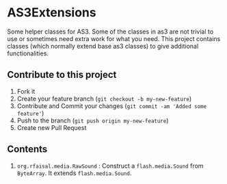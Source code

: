 AS3Extensions
=============

Some helper classes for AS3. Some of the classes in as3 are not trivial to use or sometimes need extra work for what you need. This project contains classes (which normally extend base as3 classes) to give additional functionalities.

## Contribute to this project
1. Fork it
2. Create your feature branch (`git checkout -b my-new-feature`)
3. Contribute and Commit your changes (`git commit -am 'Added some feature'`)
4. Push to the branch (`git push origin my-new-feature`)
5. Create new Pull Request

## Contents
1. `org.rfaisal.media.RawSound` : Construct a `flash.media.Sound` from `ByteArray`. It extends `flash.media.Sound`.
